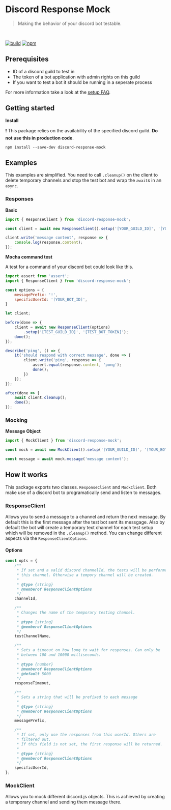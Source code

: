 # Discord Response Mock 

> Making the behavior of your discord bot testable.

<br/>
<p>
<a href="https://github.com/KaindlJulian/discord-response-mock/actions?query=workflow%3Abuild"><img alt="build" src="https://github.com/KaindlJulian/discord-response-mock/workflows/build/badge.svg"></a>
<a href="https://www.npmjs.com/package/discord-response-mock"><img alt="npm" src="https://img.shields.io/npm/v/discord-response-mock?color=blue&label=%20npm"></a>
</p>

## Prerequisites

-   ID of a discord guild to test in
-   The token of a bot application with admin rights on this guild
-   If you want to test a bot it should be running in a seperate process

For more information take a look at the [setup FAQ](guild_bot_setup.md).

## Getting started

**Install**

:exclamation: This package relies on the availability of the specified discord guild. **Do not use this in production code**.

```
npm install --save-dev discord-response-mock
```

## Examples

This examples are simplified. You need to call `.cleanup()` on the client to delete temporary channels and stop the test bot and wrap the `await`s in an `async`.

### Responses

**Basic**

```js
import { ResponseClient } from 'discord-response-mock';

const client = await new ResponseClient().setup('[YOUR_GUILD_ID]', '[YOUR_BOT_TOKEN]');

client.write('message content', response => {
    console.log(response.content);
});
```

**Mocha command test**

A test for a command of your discord bot could look like this.

```js
import assert from 'assert';
import { ResponseClient } from 'discord-response-mock';

const options = {
    messagePrefix: '!',
    specificUserId: '[YOUR_BOT_ID]',
}

let client;

before(done => {
    client = await new ResponseClient(options)
        .setup('[TEST_GUILD_ID]', '[TEST_BOT_TOKEN]');
    done();
});

describe('ping', () => {
    it('should respond with correct message', done => {
        client.write('ping', response => {
            assert.equal(response.content, 'pong');
            done();
        })
    });
});

after(done => {
    await client.cleanup();
    done();
});
```

### Mocking

**Message Object**

```js
import { MockClient } from 'discord-response-mock';

const mock = await new MockClient().setup('[YOUR_GUILD_ID]', '[YOUR_BOT_TOKEN]');

const message = await mock.message('message content');
```

## How it works

This package exports two classes. `ResponseClient` and `MockClient`. Both make use of a discord bot to programatically send and listen to messages.

### ResponseClient

Allows you to send a message to a channel and return the next message. By default this is the first message after the test bot sent its messgage. Also by default the bot will create a temporary text channel for each test setup which will be removed in the `.cleanup()` method. You can change different aspects via the `ResponseClientOptions`.

#### Options

```js
const opts = {
    /**
     * If set and a valid discord channelId, the tests will be performed on
     * this channel. Otherwise a tempory channel will be created.
     *
     * @type {string}
     * @memberof ResponseClientOptions
     */
    channelId,

    /**
     * Changes the name of the temporary testing channel.
     *
     * @type {string}
     * @memberof ResponseClientOptions
     */
    testChannelName,

    /**
     * Sets a timeout on how long to wait for responses. Can only be
     * between 100 and 10000 milliseconds.
     *
     * @type {number}
     * @memberof ResponseClientOptions
     * @default 5000
     */
    responseTimeout,

    /**
     * Sets a string that will be prefixed to each message
     *
     * @type {string}
     * @memberof ResponseClientOptions
     */
    messagePrefix,

    /**
     * If set, only use the responses from this userId. Others are
     * filtered out.
     * If this field is not set, the first response will be returned.
     *
     * @type {string}
     * @memberof ResponseClientOptions
     */
    specificUserId,
};
```

### MockClient

Allows you to mock different discord.js objects. This is achieved by creating a temporary channel and sending them message there.
